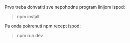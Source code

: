 Prvo treba dohvatiti sve nepohodne program linijom ispod:

>
> npm install
>

Pa onda pokrenuti npm recept ispod:

>
> npm run dev
>

